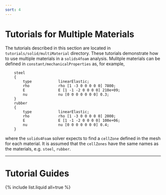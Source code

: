 ```yaml
---
sort: 4
---
```


# Tutorials for Multiple Materials

The tutorials described in this section are located in `tutorials/solid/multiMaterial` directory. These tutorials demonstrate how to use multiple materials in a `solids4foam` analysis. Mulitple materials can be defined in `constant/mechanicalProperties` as, for example,
```
    steel
    {
        type            linearElastic;
        rho             rho [1 -3 0 0 0 0 0] 7800;
        E               E [1 -1 -2 0 0 0 0] 210e+09;
        nu              nu [0 0 0 0 0 0 0] 0.3;
    }
    rubber
    {
        type            linearElastic;
        rho             rho [1 -3 0 0 0 0 0] 2000;
        E               E [1 -1 -2 0 0 0 0] 100e+06;
        nu              nu [0 0 0 0 0 0 0] 0.4;
    }
```
where the `solids4Foam` solver expects to find a `cellZone` defined in the mesh for each material. It is assumed that the `cellZones` have the same names as the materials, e.g. `steel`, `rubber`.

---

# Tutorial Guides

{% include list.liquid all=true %}
